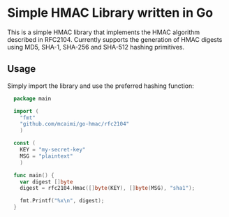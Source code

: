 # Simple HMAC Library written in Go

This is a simple HMAC library that implements the HMAC algorithm described in RFC2104.
Currently supports the generation of HMAC digests using MD5, SHA-1, SHA-256 and SHA-512 hashing primitives.

## Usage

Simply import the library and use the preferred hashing function:

```Go
  package main

  import (
    "fmt"
    "github.com/mcaimi/go-hmac/rfc2104"
    )

  const (
    KEY = "my-secret-key"
    MSG = "plaintext"
    )

  func main() {
    var digest []byte
    digest = rfc2104.Hmac([]byte(KEY), []byte(MSG), "sha1");

    fmt.Printf("%x\n", digest);
  }
```
